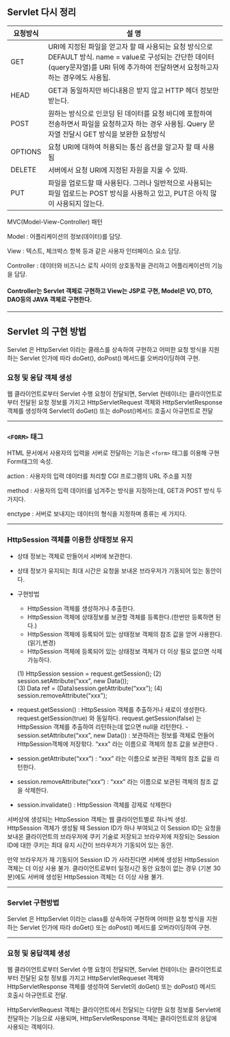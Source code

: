 ## Servlet 다시 정리

| 요청방식 | 설 명                                                        |
| -------- | ------------------------------------------------------------ |
| GET      | URI에 지정된 파일을 얻고자 할 때 사용되는 요청 방식으로 DEFAULT 방식. name = value로 구성되는 간단한 데이터(query문자열)를 URI 뒤에 추가하여 전달하면서 요청하고자 하는 경우에도 사용됨. |
| HEAD     | GET과 동일하지만 바디내용은 받지 않고 HTTP 헤더 정보만 받는다. |
| POST     | 원하는 방식으로 인코딩 된 데이터를 요청 바디에 포함하여 전송하면서 파일을 요청하고자 하는 경우 사용됨. Query 문자열 전달시 GET 방식을 보완한 요청방식 |
| OPTIONS  | 요청 URI에 대하여 허용되는 통신 옵션을 알고자 할 때 사용됨   |
| DELETE   | 서버에서 요청 URI에 지정된 자원을 지울 수 있따.              |
| PUT      | 파일을 업로드할 때 사용된다. 그러나 일반적으로 사용되는 파일 업로드는 POST 방식을 사용하고 있고, PUT은 아직 많이 사용되지 않는다. |

MVC(Model-View-Controller) 패턴

Model : 어플리케이션의 정보(데이터)를 담당.

View : 텍스트, 체크박스 항복 등과 같은 사용자 인터페이스 요소 담당.

Controller : 데이터와 비즈니스 로직 사이의 상호동작을 관리하고 어플리케이션의 기능을 담당. 

#### Controller는 Servlet 객체로 구현하고 View는 JSP로 구현, Model은 VO, DTO, DAO등의 JAVA 객체로 구현한다.

---

## Servlet 의 구현 방법

Servlet 은 HttpServlet 이라는 클래스를 상속하여 구현하고 어떠한 요청 방식을 지원하는 Servlet 인가에 따라 doGet(), doPost() 메서드를 오버라이딩하여 구현. 

### 요청 및 응답 객체 생성

웹 클라이언트로부터 Servlet 수행 요청이 전달되면, Servlet 컨테이너는 클라이언트로부터 전달된 요청 정보를 가지고 HttpServletRequest 객체와 HttpServletResponse 객체를 생성하여 Servlet의 doGet() 또는 doPost()메서드 호출시 아규먼트로 전달

---

### `<FORM>` 태그

HTML 문서에서 사용자의 입력을 서버로 전달하는 기능은 `<form>` 태그를 이용해 구현 Form태그의 속성.

action : 사용자의 입력 데이터를 처리할 CGI 프로그램의 URL 주소를 지정

method : 사용자의 입력 데이터를 넘겨주는 방식을 지정하는데, GET과 POST 방식 두 가지다. 

enctype : 서버로 보내지는 데이터의 형식을 지정하며 종류는 세 가지다. 

---

### HttpSession 객체를 이용한 상태정보 유지

-  상태 정보는 객체로 만들어서 서버에 보관한다.

- 상태 정보가 유지되는 최대 시간은 요청을 보내온 브라우저가 기동되어 있는 동안이다.

- 구현방법 

  - HttpSession 객체를 생성하거나 추출한다.
  - HttpSession 객체에 상태정보를 보관할 객체를 등록한다.(한번만 등록하면 된다.)
  - HttpSession 객체에 등록되어 있는 상태정보 객체의 참조 값을 얻어 사용한다.(읽기,변경)
  - HttpSession 객체에 등록되어 있는 상태정보 객체가 더 이상 필요 없으면 삭제 가능하다. 

  (1) HttpSession session = request.getSession(); 
  (2) session.setAttribute(“xxx”, new Data());  
  (3) Data ref = (Data)session.getAttribute(“xxx”); 
  (4) session.removeAttribute(“xxx");

- request.getSession() : HttpSession 객체를 추출하거나 새로이 생성한다. request.getSession(true) 와 동일하다. request.getSession(false) 는 HttpSession 객체를 추출하여 리턴하는데 없으면 null을 리턴한다.                 - session.setAttribute(“xxx”, new Data()) : 보관하려는 정보를 객체로 먼들어  HttpSession객체에 저장핚다. “xxx” 라는 이름으로 객체의 참조 값을 보관한다 . 

- session.getAttribute(“xxx”) : “xxx” 라는 이름으로 보관된 객체의 참조 값을 리턴한다. 

- session.removeAttribute(“xxx”) : “xxx” 라는 이름으로 보관된 객체의 참조 값을 삭제한다. 

- session.invalidate() : HttpSession 객체를 강제로 삭제한다

서버상에 생성되는 HttpSession 객체는 웹 클라이언트별로 하나씩 생성. HttpSession 객체가 생성될 때 Session ID가 하나 부여되고 이 Session ID는 요청을 보내온 클라이언트의 브라우저에 쿠키 기술로 저장되고 브라우저에 저장되는 Session ID에 대한 쿠키는 최대 유지 시간이 브라우저가 기동되어 있는 동안.

만약 브라우저가 재 기동되어 Session ID 가 사라진다면 서버에 생성된 HttpSession 객체는 더 이상 사용 불가. 클라이언트로부터 일정시간 동안 요청이 없는 경우 (기본 30분)에도 서버에 생성된 HttpSession 객체는 더 이상 사용 불가.

---

### Servlet 구현방법

Servlet 은 HttpServlet 이라는 class를 상속하여 구현하며 어떠한 요청 방식을 지원하는 Servlet 인가에 따라 doGet() 또는 doPost() 메서드를 오버라이딩하여 구현.

---

### 요청 및 응답객체 생성

웹 클라이언트로부터 Servlet 수행 요청이 전달되면, Servlet 컨테이너는 클라이언트로부터 전달된 요청 정보를 가지고 HttpServletRequeset 객체와 HttpServletResponse 객체를 생성하여 Servlet의 doGet() 또는 doPost() 메서드 호출시 아규먼트로 전달. 

HttpServletRequest 객체는 클라이언트에서 전달되는 다양한 요청 정보를 Servlet에 전달하는 기능으로 사용되며, HttpServletResponse 객체는 클라이언트로의 응답에 사용되는 객체이다.  

